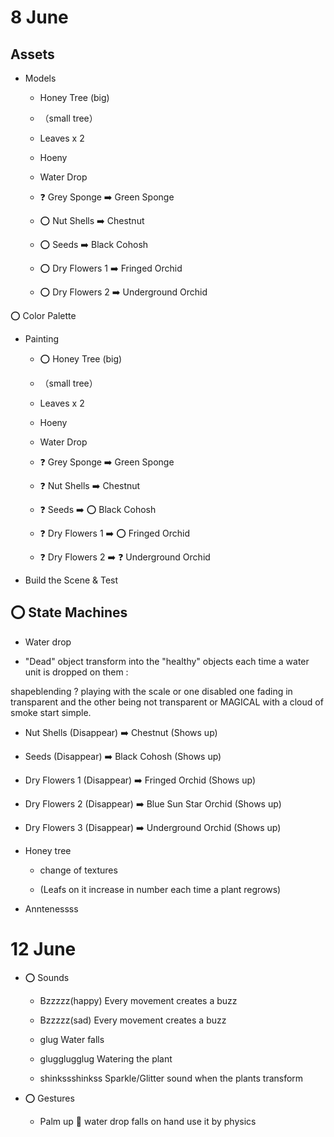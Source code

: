 # 8 June

## Assets

- Models

  - Honey Tree (big)
  - （small tree）
  - Leaves x 2
  - Hoeny
  - Water Drop

  - ❓ Grey Sponge ➡️ Green Sponge

  - ⭕️ Nut Shells ➡️ Chestnut
  - ⭕️ Seeds ➡️ Black Cohosh
  - ⭕️ Dry Flowers 1 ➡️ Fringed Orchid
  - ⭕️ Dry Flowers 2 ➡️ Underground Orchid

⭕️ Color Palette

- Painting

  - ⭕️ Honey Tree (big)
  - （small tree）
  - Leaves x 2
  - Hoeny
  - Water Drop

  - ❓ Grey Sponge ➡️ Green Sponge

  - ❓ Nut Shells ➡️ Chestnut
  - ❓ Seeds ➡️ ⭕️ Black Cohosh
  - ❓ Dry Flowers 1 ➡️ ⭕️ Fringed Orchid
  - ❓ Dry Flowers 2 ➡️ ❓ Underground Orchid

- Build the Scene & Test

## ⭕️ State Machines

- Water drop

- "Dead" object transform into the "healthy" objects each time a water unit is dropped on them :

shapeblending ?
playing with the scale or one disabled
one fading in transparent and the other being not transparent
or MAGICAL with a cloud of smoke
start simple.

- Nut Shells (Disappear) ➡️ Chestnut (Shows up)
- Seeds (Disappear) ➡️ Black Cohosh (Shows up)
- Dry Flowers 1 (Disappear) ➡️ Fringed Orchid (Shows up)
- Dry Flowers 2 (Disappear) ➡️ Blue Sun Star Orchid (Shows up)
- Dry Flowers 3 (Disappear) ➡️ Underground Orchid (Shows up)

- Honey tree

  - change of textures

  - (Leafs on it increase in number each time a plant regrows)

- Anntenessss

# 12 June

- ⭕️ Sounds

  - Bzzzzz(happy)
    Every movement creates a buzz

  - Bzzzzz(sad)
    Every movement creates a buzz

  - glug
    Water falls

  - glugglugglug
    Watering the plant

  - shinkssshinkss
    Sparkle/Glitter sound when the plants transform

- ⭕️ Gestures

  - Palm up 🫴
    water drop falls on hand
    use it by physics
